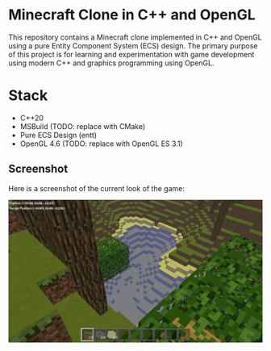 # Minecraft Clone in C++ and OpenGL

This repository contains a Minecraft clone implemented in C++ and OpenGL using a pure Entity Component System (ECS) design. The primary purpose of this project is for learning and experimentation with game development using modern C++ and graphics programming using OpenGL.

# Stack 

- C++20
- MSBuild (TODO: replace with CMake)
- Pure ECS Design (entt)
- OpenGL 4.6 (TODO: replace with OpenGL ES 3.1)

## Screenshot

Here is a screenshot of the current look of the game:

![Current Look](/images/current_look.png)
